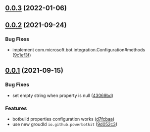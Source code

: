 ## [0.0.3](https://github.com/PowerBotKit/botbuilder-spring-boot/compare/v0.0.2...v0.0.3) (2022-01-06)



## [0.0.2](https://github.com/PowerBotKit/botbuilder-spring-boot/compare/v0.0.1...v0.0.2) (2021-09-24)


### Bug Fixes

* implement com.microsoft.bot.integration.Configuration#methods ([9c1ef3f](https://github.com/PowerBotKit/botbuilder-spring-boot/commit/9c1ef3f14f481581c0281fcd5e73fa8b02bcd14e))


## [0.0.1](https://github.com/PowerBotKit/botbuilder-spring-boot/compare/d7fcbaa191f08c15dcf74f53670f7092cd2bcb50...v0.0.1) (2021-09-15)


### Bug Fixes

* set empty string when property is null ([43069bd](https://github.com/PowerBotKit/botbuilder-spring-boot/commit/43069bd8ddbba3d8af1bc44045a8e5b16344bec5))


### Features

* botbuild properties configuration works ([d7fcbaa](https://github.com/PowerBotKit/botbuilder-spring-boot/commit/d7fcbaa191f08c15dcf74f53670f7092cd2bcb50))
* use new groudId `io.github.powerbotkit` ([9d052c3](https://github.com/PowerBotKit/botbuilder-spring-boot/commit/9d052c3b3512c6c637d96bc93380e8e1e0e5ccc5))



